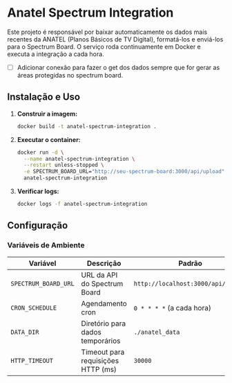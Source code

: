 # Anatel Spectrum Integration

Este projeto é responsável por baixar automaticamente os dados mais recentes da ANATEL (Planos Básicos de TV Digital), formatá-los e enviá-los para o Spectrum Board. O serviço roda continuamente em Docker e executa a integração a cada hora.

- [ ] Adicionar conexão para fazer o get dos dados sempre que for gerar as áreas protegidas no spectrum board.

## Instalação e Uso

1. **Construir a imagem:**
   ```bash
   docker build -t anatel-spectrum-integration .
   ```

2. **Executar o container:**
   ```bash
   docker run -d \
     --name anatel-spectrum-integration \
     --restart unless-stopped \
     -e SPECTRUM_BOARD_URL="http://seu-spectrum-board:3000/api/upload" \
     anatel-spectrum-integration
   ```

3. **Verificar logs:**
   ```bash
   docker logs -f anatel-spectrum-integration
   ```

## Configuração

### Variáveis de Ambiente

| Variável | Descrição | Padrão |
|----------|-----------|---------|
| `SPECTRUM_BOARD_URL` | URL da API do Spectrum Board | `http://localhost:3000/api/upload` |
| `CRON_SCHEDULE` | Agendamento cron | `0 * * * *` (a cada hora) |
| `DATA_DIR` | Diretório para dados temporários | `./anatel_data` |
| `HTTP_TIMEOUT` | Timeout para requisições HTTP (ms) | `30000` |